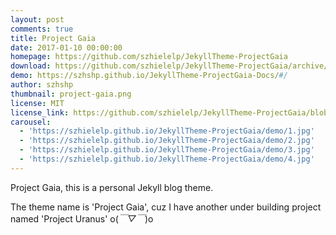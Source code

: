 ```yaml
---
layout: post
comments: true
title: Project Gaia
date: 2017-01-10 00:00:00
homepage: https://github.com/szhielelp/JekyllTheme-ProjectGaia
download: https://github.com/szhielelp/JekyllTheme-ProjectGaia/archive/master.zip
demo: https://szhshp.github.io/JekyllTheme-ProjectGaia-Docs/#/
author: szhshp
thumbnail: project-gaia.png
license: MIT
license_link: https://github.com/szhielelp/JekyllTheme-ProjectGaia/blob/master/LICENSE
carousel:
  - 'https://szhielelp.github.io/JekyllTheme-ProjectGaia/demo/1.jpg'
  - 'https://szhielelp.github.io/JekyllTheme-ProjectGaia/demo/2.jpg'
  - 'https://szhielelp.github.io/JekyllTheme-ProjectGaia/demo/3.jpg'
  - 'https://szhielelp.github.io/JekyllTheme-ProjectGaia/demo/4.jpg'
---
```


Project Gaia, this is a personal Jekyll blog theme.

The theme name is 'Project Gaia', cuz I have another under building project named 'Project Uranus' o(*￣▽￣*)o

